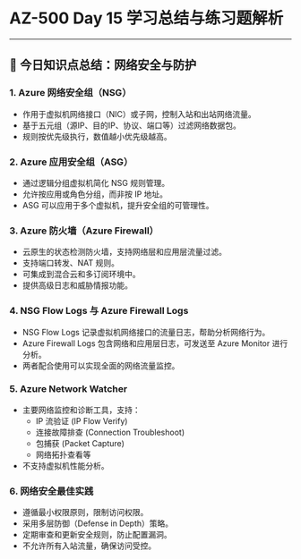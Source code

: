 # AZ-500 Day 15 学习总结与练习题解析

---

## 📘 今日知识点总结：网络安全与防护

### 1. Azure 网络安全组（NSG）  
- 作用于虚拟机网络接口（NIC）或子网，控制入站和出站网络流量。  
- 基于五元组（源IP、目的IP、协议、端口等）过滤网络数据包。  
- 规则按优先级执行，数值越小优先级越高。

### 2. Azure 应用安全组（ASG）  
- 通过逻辑分组虚拟机简化 NSG 规则管理。  
- 允许按应用或角色分组，而非按 IP 地址。  
- ASG 可以应用于多个虚拟机，提升安全组的可管理性。

### 3. Azure 防火墙（Azure Firewall）  
- 云原生的状态检测防火墙，支持网络层和应用层流量过滤。  
- 支持端口转发、NAT 规则。  
- 可集成到混合云和多订阅环境中。  
- 提供高级日志和威胁情报功能。

### 4. NSG Flow Logs 与 Azure Firewall Logs  
- NSG Flow Logs 记录虚拟机网络接口的流量日志，帮助分析网络行为。  
- Azure Firewall Logs 包含网络和应用层日志，可发送至 Azure Monitor 进行分析。  
- 两者配合使用可以实现全面的网络流量监控。

### 5. Azure Network Watcher  
- 主要网络监控和诊断工具，支持：  
  - IP 流验证 (IP Flow Verify)  
  - 连接故障排查 (Connection Troubleshoot)  
  - 包捕获 (Packet Capture)  
  - 网络拓扑查看等  
- 不支持虚拟机性能分析。

### 6. 网络安全最佳实践  
- 遵循最小权限原则，限制访问权限。  
- 采用多层防御（Defense in Depth）策略。  
- 定期审查和更新安全规则，防止配置漏洞。  
- 不允许所有入站流量，确保访问受控。

